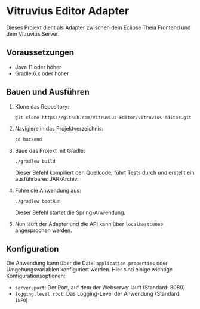# Vitruvius Editor Adapter

Dieses Projekt dient als Adapter zwischen dem Eclipse Theia Frontend und dem Vitruvius Server.

## Voraussetzungen

- Java 11 oder höher
- Gradle 6.x oder höher

## Bauen und Ausführen

1. Klone das Repository:

   ```
   git clone https://github.com/Vitruvius-Editor/vitruvius-editor.git
   ```

2. Navigiere in das Projektverzeichnis:

   ```
   cd backend
   ```

3. Baue das Projekt mit Gradle:

   ```
   ./gradlew build
   ```

   Dieser Befehl kompiliert den Quellcode, führt Tests durch und erstellt ein ausführbares JAR-Archiv.

4. Führe die Anwendung aus:

   ```
   ./gradlew bootRun
   ```

   Dieser Befehl startet die Spring-Anwendung.

5. Nun läuft der Adapter und die API kann über  `localhost:8080` angesprochen werden.

## Konfiguration

Die Anwendung kann über die Datei `application.properties` oder Umgebungsvariablen konfiguriert werden. Hier sind einige wichtige Konfigurationsoptionen:

- `server.port`: Der Port, auf dem der Webserver läuft (Standard: 8080)
- `logging.level.root`: Das Logging-Level der Anwendung (Standard: `INFO`)

